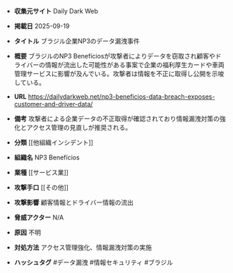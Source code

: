 - **収集元サイト**
Daily Dark Web

- **掲載日**
2025-09-19

- **タイトル**
ブラジル企業NP3のデータ漏洩事件

- **概要**
ブラジルのNP3 Benefíciosが攻撃者によりデータを窃取され顧客やドライバーの情報が流出した可能性がある事案で企業の福利厚生カードや車両管理サービスに影響が及んでいる。攻撃者は情報を不正に取得し公開を示唆している。

- **URL**
https://dailydarkweb.net/np3-beneficios-data-breach-exposes-customer-and-driver-data/

- **備考**
攻撃者による企業データの不正取得が確認されており情報漏洩対策の強化とアクセス管理の見直しが推奨される。

- **分類**
[[他組織インシデント]]

- **組織名**
NP3 Benefícios

- **業種**
[[サービス業]]

- **攻撃手口**
[[その他]]

- **攻撃影響**
顧客情報とドライバー情報の流出

- **脅威アクター**
N/A

- **原因**
不明

- **対処方法**
アクセス管理強化、情報漏洩対策の実施

- **ハッシュタグ**
#データ漏洩 #情報セキュリティ #ブラジル
